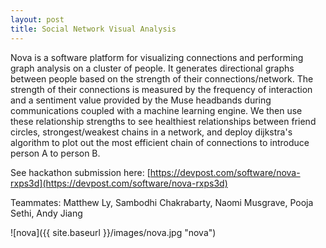 ```yaml
---
layout: post
title: Social Network Visual Analysis
---
```


Nova is a software platform for visualizing connections and performing graph analysis on a cluster of people. It generates directional graphs between people based on the strength of their connections/network. The strength of their connections is measured by the frequency of interaction and a sentiment value provided by the Muse headbands during communications coupled with a machine learning engine. We then use these relationship strengths to see healthiest relationships between friend circles, strongest/weakest chains in a network, and deploy dijkstra's algorithm to plot out the most efficient chain of connections to introduce person A to person B.

See hackathon submission here: [https://devpost.com/software/nova-rxps3d](https://devpost.com/software/nova-rxps3d)

Teammates: Matthew Ly, Sambodhi Chakrabarty, Naomi Musgrave, Pooja Sethi, Andy Jiang

![nova]({{ site.baseurl }}/images/nova.jpg "nova")